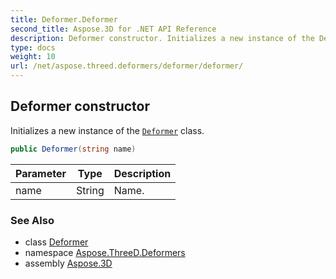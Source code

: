 ```yaml
---
title: Deformer.Deformer
second_title: Aspose.3D for .NET API Reference
description: Deformer constructor. Initializes a new instance of the Deformer class
type: docs
weight: 10
url: /net/aspose.threed.deformers/deformer/deformer/
---
```

## Deformer constructor

Initializes a new instance of the [`Deformer`](../) class.

```csharp
public Deformer(string name)
```

| Parameter | Type | Description |
| --- | --- | --- |
| name | String | Name. |

### See Also

* class [Deformer](../)
* namespace [Aspose.ThreeD.Deformers](../../../aspose.threed.deformers/)
* assembly [Aspose.3D](../../../)


